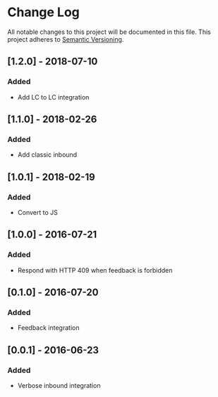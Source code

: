 # Change Log
All notable changes to this project will be documented in this file.
This project adheres to [Semantic Versioning](http://semver.org/).

## [1.2.0] - 2018-07-10
### Added
- Add LC to LC integration

## [1.1.0] - 2018-02-26
### Added
- Add classic inbound

## [1.0.1] - 2018-02-19
### Added
- Convert to JS

## [1.0.0] - 2016-07-21
### Added
- Respond with HTTP 409 when feedback is forbidden

## [0.1.0] - 2016-07-20
### Added
- Feedback integration

## [0.0.1] - 2016-06-23
### Added
- Verbose inbound integration
